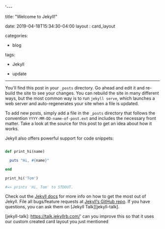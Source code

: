 '---

title: "Welcome to Jekyll!"

date: 2019-04-18T15:34:30-04:00
layout : card_layout

categories:

  - blog

tags:

  - Jekyll

  - update

---


You'll find this post in your `_posts` directory. Go ahead and edit it and re-build the site to see your changes. You can rebuild the site in many different ways, but the most common way is to run `jekyll serve`, which launches a web server and auto-regenerates your site when a file is updated.


To add new posts, simply add a file in the `_posts` directory that follows the convention `YYYY-MM-DD-name-of-post.ext` and includes the necessary front matter. Take a look at the source for this post to get an idea about how it works.


Jekyll also offers powerful support for code snippets:


```ruby

def print_hi(name)

  puts "Hi, #{name}"

end

print_hi('Tom')

#=> prints 'Hi, Tom' to STDOUT.

```


Check out the [Jekyll docs][jekyll-docs] for more info on how to get the most out of Jekyll. File all bugs/feature requests at [Jekyll’s GitHub repo][jekyll-gh]. If you have questions, you can ask them on [Jekyll Talk][jekyll-talk].


[jekyll-docs]: https://jekyllrb.com/docs/home

[jekyll-gh]:   https://github.com/jekyll/jekyll

[jekyll-talk]: https://talk.jekyllrb.com/' can you improve this so that it uses our custom created card layout you just mentioned 
